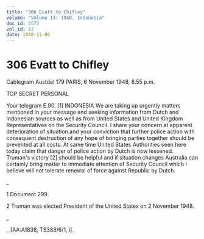 ```yaml
---
title: "306 Evatt to Chifley"
volume: "Volume 13: 1948, Indonesia"
doc_id: 5573
vol_id: 13
date: 1948-11-06
---
```


# 306 Evatt to Chifley

Cablegram Austdel 179 PARIS, 6 November 1948, 8.55 p.m.

TOP SECRET PERSONAL

Your telegram E.90. [1] INDONESIA We are taking up urgently matters mentioned in your message and seeking information from Dutch and Indonesian sources as well as from United States and United Kingdom Representatives on the Security Council. I share your concern at apparent deterioration of situation and your conviction that further police action with consequent destruction of any hope of bringing parties together should be prevented at all costs. At same time United States Authorities seen here today claim that danger of police action by Dutch is now lessened. Truman's victory [2] should be helpful and if situation changes Australia can certainly bring matter to immediate attention of Security Council which I believe will not tolerate renewal of force against Republic by Dutch.

_

1 Document 299.

2 Truman was elected President of the United States on 2 November 1948.

_

_ [AA:A1838, TS383/6/1, i]_
